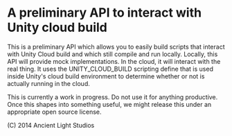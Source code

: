 # A preliminary API to interact with Unity cloud build
This is a preliminary API which allows you to easily build scripts that interact with Unity Cloud build and which still compile and run locally. Locally, this API will
provide mock implementations. In the cloud, it will interact with the real thing. It uses the UNITY_CLOUD_BUILD scripting define that is used inside Unity's cloud build
environment to determine whether or not is actually running in the cloud. 


This is currently a work in progress. Do not use it for anything productive. Once this shapes into something useful, we might release this under an appropriate open source license.

(C) 2014 Ancient Light Studios
